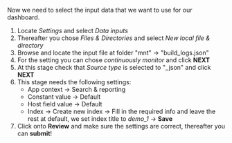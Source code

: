 Now we need to select the input data that we want to use for our dashboard.
1. Locate *Settings* and select *Data inputs*
2. Thereafter you chose *Files & Directories* and select  *New local file & directory*
3. Browse and locate the input file at folder "mnt" -> "build_logs.json"
4. For the setting you can chose *continuously monitor* and click **NEXT**
5. At this stage check that *Source type* is selected to "_json" and click **NEXT**
6. This stage needs the following settings:
    - App context -> Search & reporting
    - Constant value -> Default
    - Host field value -> Default
    - Index -> Create new index -> Fill in the required info and leave the rest at default, we set index title to *demo_1* -> **Save**
7. Click onto **Review** and make sure the settings are correct, thereafter you can **submit**!
